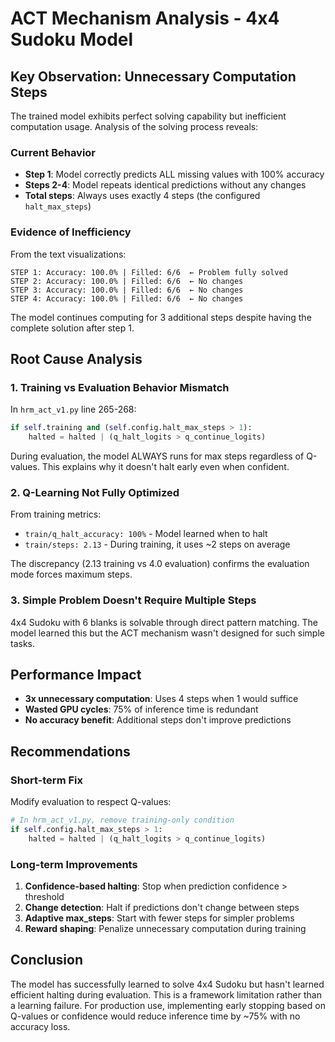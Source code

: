 # ACT Mechanism Analysis - 4x4 Sudoku Model

## Key Observation: Unnecessary Computation Steps

The trained model exhibits perfect solving capability but inefficient computation usage. Analysis of the solving process reveals:

### Current Behavior
- **Step 1**: Model correctly predicts ALL missing values with 100% accuracy
- **Steps 2-4**: Model repeats identical predictions without any changes
- **Total steps**: Always uses exactly 4 steps (the configured `halt_max_steps`)

### Evidence of Inefficiency

From the text visualizations:
```
STEP 1: Accuracy: 100.0% | Filled: 6/6  ← Problem fully solved
STEP 2: Accuracy: 100.0% | Filled: 6/6  ← No changes
STEP 3: Accuracy: 100.0% | Filled: 6/6  ← No changes  
STEP 4: Accuracy: 100.0% | Filled: 6/6  ← No changes
```

The model continues computing for 3 additional steps despite having the complete solution after step 1.

## Root Cause Analysis

### 1. Training vs Evaluation Behavior Mismatch
In `hrm_act_v1.py` line 265-268:
```python
if self.training and (self.config.halt_max_steps > 1):
    halted = halted | (q_halt_logits > q_continue_logits)
```

During evaluation, the model ALWAYS runs for max steps regardless of Q-values. This explains why it doesn't halt early even when confident.

### 2. Q-Learning Not Fully Optimized
From training metrics:
- `train/q_halt_accuracy: 100%` - Model learned when to halt
- `train/steps: 2.13` - During training, it uses ~2 steps on average

The discrepancy (2.13 training vs 4.0 evaluation) confirms the evaluation mode forces maximum steps.

### 3. Simple Problem Doesn't Require Multiple Steps
4x4 Sudoku with 6 blanks is solvable through direct pattern matching. The model learned this but the ACT mechanism wasn't designed for such simple tasks.

## Performance Impact

- **3x unnecessary computation**: Uses 4 steps when 1 would suffice
- **Wasted GPU cycles**: 75% of inference time is redundant
- **No accuracy benefit**: Additional steps don't improve predictions

## Recommendations

### Short-term Fix
Modify evaluation to respect Q-values:
```python
# In hrm_act_v1.py, remove training-only condition
if self.config.halt_max_steps > 1:
    halted = halted | (q_halt_logits > q_continue_logits)
```

### Long-term Improvements
1. **Confidence-based halting**: Stop when prediction confidence > threshold
2. **Change detection**: Halt if predictions don't change between steps
3. **Adaptive max_steps**: Start with fewer steps for simpler problems
4. **Reward shaping**: Penalize unnecessary computation during training

## Conclusion

The model has successfully learned to solve 4x4 Sudoku but hasn't learned efficient halting during evaluation. This is a framework limitation rather than a learning failure. For production use, implementing early stopping based on Q-values or confidence would reduce inference time by ~75% with no accuracy loss.
